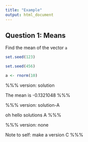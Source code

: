 ```yaml
---
title: "Example"
output: html_document
---
```




## Question 1: Means

Find the mean of the vector `a`


```r
set.seed(123)
```


```r
set.seed(456)
```


```r
a <- rnorm(10)
```


%%%
version: solution

The mean is -0.1321048
%%%

%%%
version: solution-A

oh hello solutions A
%%%



%%%
version: none

Note to self: make a version C
%%%


